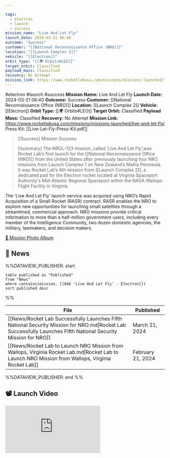 ```yaml
---

tags:
  - electron
  - launch
  - success
mission_name: "Live And Let Fly"
launch_date: 2024-03-21 06:40
outcome: "Success"
customer: "[[National Reconnaissance Office (NRO)]]"
location: "[[Launch Complex 2]]"
vehicle: "[[Electron]]"
orbit_type: "[[🌍 Orbits#LEO]]"
target_orbit: Classified
payload_mass: Classified
recovery: No Attempt
mission_link: https://www.rocketlabusa.com/missions/missions-launched/live-and-let-fly/
---
```


#electron #launch #success
**Mission Name:** Live And Let Fly
**Launch Date:** 2024-03-21 06:40
**Outcome:** Success
**Customer:** [[National Reconnaissance Office (NRO)]]
**Location:** [[Launch Complex 2]]
**Vehicle:** [[Electron]]
**Orbit Type:** [[🌍 Orbits#LEO]]
**Target Orbit:** Classified
**Payload Mass:** Classified
**Recovery:** No Attempt
**Mission Link:** https://www.rocketlabusa.com/missions/missions-launched/live-and-let-fly/
Press Kit: [[Live-Let-Fly-Press-Kit.pdf]]

>[!Success] Mission Success

>[!summary]
The NROL-123 mission, called ‘Live And Let Fly’,was Rocket Lab’s first launch for the [[National Reconnaissance Office (NRO)]] from the United States after previously launching four NRO missions from Launch Complex 1 on New Zealand’s Mahia Peninsula. It was Rocket Lab’s 4th mission from [[Launch Complex 2]], a dedicated pad for the Electron rocket located at Virginia Spaceport Authority's Mid-Atlantic Regional Spaceport within the NASA Wallops Flight Facility in Virginia.  
>
The ‘Live And Let Fly’ launch service was acquired using NRO’s Rapid Acquisition of a Small Rocket (RASR) contract. RASR enables the NRO to explore new opportunities for launching small satellites through a streamlined, commercial approach. NRO missions provide critical information to more than a half-million government users, including every member of the Intelligence Community, two dozen domestic agencies, the military, lawmakers, and decision makers.  
>
[📸 Mission Photo Album](https://www.flickr.com/photos/rocketlab/albums/72177720315524540/)

## 📰 News
%%DATAVIEW_PUBLISHER: start
```
table published as "Published"
from "News"
where contains(mission, [[046 'Live And Let Fly' - Electron]])
sort published desc
```
%%

| File                                                                                                                                                           | Published         |
| -------------------------------------------------------------------------------------------------------------------------------------------------------------- | ----------------- |
| [[News/Rocket Lab Successfully Launches Fifth National Security Mission for NRO.md\|Rocket Lab Successfully Launches Fifth National Security Mission for NRO]] | March 21, 2024    |
| [[News/Rocket Lab to Launch NRO Mission from Wallops, Virginia   Rocket Lab.md\|Rocket Lab to Launch NRO Mission from Wallops, Virginia   Rocket Lab]]         | February 21, 2024 |

%%DATAVIEW_PUBLISHER: end %%

## 📽️ Launch Video

<div class="responsive-video">
<iframe src="https://www.youtube.com/embed/Coa3GZtotQo" title="Rocket Lab&#39;s Electron - Live And Let Fly Mission" frameborder="0" allow="accelerometer; autoplay; clipboard-write; encrypted-media; gyroscope; picture-in-picture; web-share" referrerpolicy="strict-origin-when-cross-origin" allowfullscreen></iframe>     
</div>
